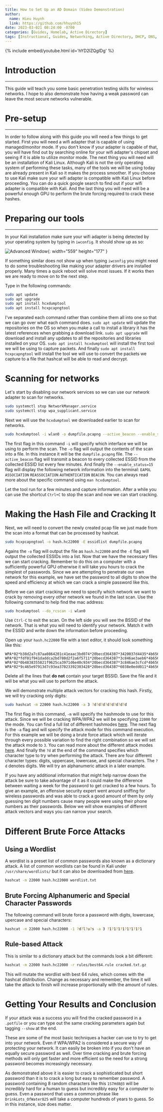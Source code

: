 ```yaml
---
title: How to Set Up an AD Domain (Video Demonstration)
author:
  name: Hieu Huynh
  link: https://github.com/hhuynh15
date: 2023-03-021 08:24:00 -0700
categories: [Guides, Homelab, Active Directory]
tags: [Instructional, Guides, Networking, Active Directory, DHCP, DNS, RAS, NAT, Domain, Powershell, Windows 10, Windows Server]
---
```


{% include embed/youtube.html id='hYD2lZQgIDg' %}

# Introduction
---

This guide will teach you some basic penetration testing skills for wireless networks. I hope to also demonstrate how having a weak password can leave the most secure networks vulnerable.

# Pre-setup
---

In order to follow along with this guide you will need a few things to get started. First you will need a wifi adapter that is capable of using managed/monitor mode. If you don't know if your adapter is capable of that, you will have find out by searching online for your wifi adapter's chipset and seeing if it is able to utilize monitor mode. The next thing you will need will be an installation of Kali Linux. Although Kali is not the only operating system of performing these tasks, many of the tools we will be using today are already present in Kali so it makes the process smoother. If you choose to use Kali make sure your wifi adapter is compatible with Kali Linux before proceeding. You can do a quick google search to find out if your wifi adapter is compatible with Kali. And the last thing you will need will be a powerful enough GPU to perform the brute forcing required to crack these hashes.

# Preparing our tools
---

In your Kali installation make sure your wifi adapter is being detected by your operating system by typing in `iwconfig`. It should show up as so:

![Advanced Window](/6K9kKWF.png){: width="559" height="177" }

If something similar does not show up when typing `iwconfig` you might need to do some troubleshooting like making your adapter drivers are installed properly. Many times a quick reboot will solve most issues. If it works then we are ready to move on to the next step.

Type in the following commands:

```bash
sudo apt update
sudo apt upgrade
sudo apt install hcxdumptool
sudo apt install hcxpcapngtool
```

I've separated each command rather than combine them all into one so that we can go over what each command does. `sudo apt update` will update the repositories on the OS so when you make a call to install a library it has the latest references when grabbing a download link. `sudo apt upgrade` will download and install any updates to all the repositories and libraries installed on your OS. `sudo apt install hcxdumptool` will install the first tool we will be using to capture packets. And finally `sudo apt install hcxpcapngtool` will install the tool we will use to convert the packets we capture to a file that hashcat will be able to read and decrypt.

# Scanning for networks

Let's start by disabling our network services so we can use our network adapter to scan for networks.

```bash
sudo systemctl stop NetworkManager.service
sudo systemctl stop wpa_supplicant.service
```

Next we will use the `hcxdumptool` we downloaded earlier to scan for networks.

```bash
sudo hcxdumptool -i wlan0 -o dumpfile.pcapng --active_beacon --enable_status=15
```

The first flag in this command `-i` will specify which interface we will be using to perform the scan. The `-o` flag will output the contents of the scan into a file. In this instance it will be the `dumpfile.pcapng` file. The `--active_beacon` flag will transmit a beacon to every collected ESSID from the collected ESSID list every few minutes. And finally the `--enable_status=15` flag will display the following network information into the terminal: `EAPOL` `ASSOCIATION` `REASSOCIATION` `AUTHENTICATION` `BEACON`. You can always read more about the specific command using `man hcxdumptool`.

Let the tool run for a few minutes and capture information. After a while you can use the shortcut `Ctrl+C` to stop the scan and now we can start cracking.

# Making the Hash File and Cracking It

Next, we will need to convert the newly created pcap file we just made from the scan into a format that can be processed by hashcat.

```bash
sudo hcxpcapngtool -o hash.hc22000 -E essidlist dumpfile.pcapng
```

Agains the `-o` flag will output the file as `hash.hc22000` and the `-E` flag will output the collected ESSIDs into a list. Now that we have the necessary files we can start cracking. Remember to do this on a computer with a sufficiently powerful GPU otherwise it will take you hours to crack the simplest of passwords. Since we are attempting to penetrate our own network for this example, we have set the password to all digits to show the speed and efficiency at which we can crack a simple password like this.

Before we can start cracking we need to specify which network we want to crack by removing every other network we found in the last scan. Use the following command to help find the mac address:

```bash
sudo hcxdumptool --do_rcscan -i wlan0
```
Use `Ctrl-C` to exit the scan. On the left side you will see the BSSID of the network. That is what you will need to identify your network. Match it with the ESSID and write down the information before proceeding.

Open up your `hash.hc22000` file with a text editor, it should look something like this:

```
WPA*02*b38d2a7c87aa0864201c41eaac3bd074*20becd364387*3420037d4435*4b6569746857696669*082b00483ffa60261b82837a38916fb92e4e0d81608343c95f2d97a978c449ed*0103007502010a00000000000000000001eb021bf76d5b9a03965527c2796825b9e268e7cdccc4f4603dce98b894613612000000000000000000000000000000000000000000000000000000000000000000000000000000000000000000000000001630140100000fac040100000fac040100000fac020000*02
WPA*02*fdf01f941daddca2bd780d2f2a6f5711*20becd364387*3c846ae3aeb6*4b6569746857696669*72cc768ae878785bf30c22e54cc23e21362e7fbd3597d92e7bf43b88889b8ef7*0103007502010a0000000000000000fa12f4345f77049ab5a66ce61f600af4cdcf0c28104bcbbb9b17e941949249746dd2000000000000000000000000000000000000000000000000000000000000000000000000000000000000000000000000001630140100000fac040100000fac040100000fac020000*10
WPA*02*0b4838355821f9625ca3971d6e40c934*20becd364387*3c846ae3cfcd*4b6569746857696669*72cc768ae878785bf30c22e54cc23e21362e7fbd3597d92e7bf43b88889b8ef7*0103007502010a0000000000000000fa12f852203ce4dd9ff5196d583503e10c476f203bcf5d9223ba5cecfa434910f432000000000000000000000000000000000000000000000000000000000000000000000000000000000000000000000000001630140100000fac040100000fac040100000fac020000*10
WPA*02*9c465e97913d7c93ea37023392303428*20becd364387*6038e0edd011*4b6569746857696669*72cc768ae878785bf30c22e54cc23e21362e7fbd3597d92e7bf43b88889b8ef7*0103007502010a0000000000000000fa1225873e630b8cf46ea6eaac659603576b6dbd1e3e3640e2931ca37ce3f0b1d24d000000000000000000000000000000000000000000000000000000000000000000000000000000000000000000000000001630140100000fac040100000fac040100000fac020000*10
```

Delete all the lines that **do not** contain your target BSSID. Save the file and it will be what you will use to perform the attack.

We will demonstrate multiple attack vectors for cracking this hash. Firstly, we will try cracking only digits:

```bash
sudo hashcat -m 22000 hash.hc22000 -a 3 ?d?d?d?d?d?d?d?d
```

The first flag in this command, `-m` will specify the hashmode to use for this attack. Since we will be cracking WPA/WPA2 we will be specifying `22000` for the mode. You can find a full list of different hashmodes [here](https://hashcat.net/wiki/doku.php?id=example_hashes). The next flag is the `-a` flag and will specify the attack mode for this command execution. For this example we will be doing a brute force attack which will iterate through every possible variation to find the right combination so we will set the attack mode to `3`. You can read more about the different attack modes [here](https://hashcat.net/wiki/doku.php?id=hashcat). And finally the `?d` at the end of the command specifies which character type to try when performing the attack. There are four different character types: digits, uppercase, lowercase, and special characters. The `?d` denotes digits. We will try an alphanumeric attack in a later example.

If you have any additional information that might help narrow down the attack be sure to take advantage of it as it could make the difference between waiting a week for the password to get cracked to a few hours. To give an example, an offensive security expert went around sniffing for wireless passwords and was able to crack a good amount of them by only guessing ten digit numbers cause many people were using their phone numbers as their passwords. Below we will show examples of different attack vectors and ways you can narrow your search.

# Different Brute Force Attacks

## Using a Wordlist

A wordlist is a preset list of common passwords also known as a dictionary attack. A list of common wordlists can be found in Kali under `/usr/share/wordlists/` but it can also be downloaded from [here](https://github.com/00xBAD/kali-wordlists).

```bash
hashcat -m 22000 hash.hc22000 wordlist.txt
```

## Brute Forcing Alphanumeric and Special Character Passwords

The following command will brute force a password with digits, lowercase, upercase and special characters:

```bash
hashcat -m 22000 hash.hc22000 -1 ?d?l?u?s -a 3 ?1?1?1?1?1?1?1?1
```

## Rule-based Attack

This is similar to a dictionary attack but the commands look a bit different:

```bash
hashcat -m 22000 hash.hc22000 -r rules/best64.rule cracked.txt.gz
```

This will mutate the wordlist with best 64 rules, which comes with the hashcat distribution. Change as necessary and remember, the time it will take the attack to finish will increase proportionally with the amount of rules.

# Getting Your Results and Conclusion

If your attack was a success you will find the cracked password in a `.potfile` or you can type out the same cracking parameters again but tagging `--show` at the end.

These are some of the most basic techniques a hacker can use to try to get into your network. Even if WPA/WPA2 is considered a secure way of protecting your network. It can easily be broken into if you don't have an equally secure password as well. Over time cracking and brute forcing methods will only get faster and more efficient so the need for a strong password becomes increasingly necessary.

As demonstrated above it is easier to crack a sophisticated but short password than it is to crack a long but easy to remember password. A password containing 8 random characters like this `1S7Hd8@3` will be incredibly hard for a human to guess but incredibly easy for a computer to guess. Even a password that uses a common phrase like `DrinkLots_OfWater825` will take a computer hundreds of years to guess. So in this instance, size does matter.
